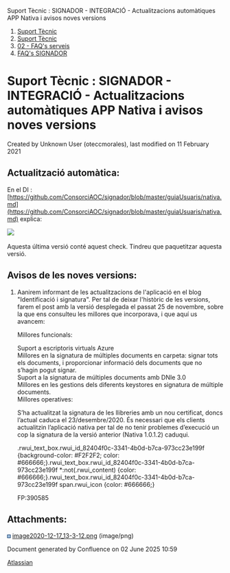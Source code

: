 Suport Tècnic : SIGNADOR - INTEGRACIÓ - Actualitzacions automàtiques APP Nativa i avisos noves versions  

1.  [Suport Tècnic](index.html)
2.  [Suport Tècnic](13893782.html)
3.  [02 - FAQ's serveis](26313393.html)
4.  [FAQ's SIGNADOR](30867480.html)

Suport Tècnic : SIGNADOR - INTEGRACIÓ - Actualitzacions automàtiques APP Nativa i avisos noves versions
=======================================================================================================

Created by Unknown User (oteccmorales), last modified on 11 February 2021

  

Actualització automàtica:
-------------------------

En el DI : [https://github.com/ConsorciAOC/signador/blob/master/guiaUsuaris/nativa.md](https://github.com/ConsorciAOC/signador/blob/master/guiaUsuaris/nativa.md) explica:

![](attachments/41520144/41520145.png)

Aquesta última versió conté aquest check. Tindreu que paquetitzar aquesta versió.

Avisos de les noves versions:
-----------------------------

1.  Aanirem informant de les actualitzacions de l'aplicació en el blog "Identificació i signatura". Per tal de deixar l'històric de les versions, farem el post amb la versió desplegada el passat 25 de novembre, sobre la que ens consulteu les millores que incorporava, i que aquí us avancem:
    
      
    
    Millores funcionals:
    
      
    Suport a escriptoris virtuals Azure  
    Millores en la signatura de múltiples documents en carpeta: signar tots els documents, i proporcionar informació dels documents que no s’hagin pogut signar.  
    Suport a la signatura de múltiples documents amb DNIe 3.0  
    Millores en les gestions dels diferents keystores en signatura de múltiple documents.  
    Millores operatives:
    
      
    S’ha actualitzat la signatura de les llibreries amb un nou certificat, doncs l’actual caduca el 23/desembre/2020. És necessari que els clients actualitzin l’aplicació nativa per tal de no tenir problemes d’execució un cop la signatura de la versió anterior (Nativa 1.0.1.2) caduqui.
    
    .rwui\_text\_box.rwui\_id\_82404f0c-3341-4b0d-b7ca-973cc23e199f {background-color: #F2F2F2; color: #666666;}.rwui\_text\_box.rwui\_id\_82404f0c-3341-4b0d-b7ca-973cc23e199f \*:not(.rwui\_content) {color: #666666;}.rwui\_text\_box.rwui\_id\_82404f0c-3341-4b0d-b7ca-973cc23e199f span.rwui\_icon {color: #666666;}
    
    FP:390585 

Attachments:
------------

![](images/icons/bullet_blue.gif) [image2020-12-17\_13-3-12.png](attachments/41520144/41520145.png) (image/png)  

Document generated by Confluence on 02 June 2025 10:59

[Atlassian](http://www.atlassian.com/)